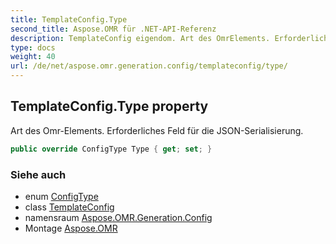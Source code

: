 ```yaml
---
title: TemplateConfig.Type
second_title: Aspose.OMR für .NET-API-Referenz
description: TemplateConfig eigendom. Art des OmrElements. Erforderliches Feld für die JSONSerialisierung.
type: docs
weight: 40
url: /de/net/aspose.omr.generation.config/templateconfig/type/
---
```

## TemplateConfig.Type property

Art des Omr-Elements. Erforderliches Feld für die JSON-Serialisierung.

```csharp
public override ConfigType Type { get; set; }
```

### Siehe auch

* enum [ConfigType](../../../aspose.omr.generation.config.enums/configtype/)
* class [TemplateConfig](../)
* namensraum [Aspose.OMR.Generation.Config](../../templateconfig/)
* Montage [Aspose.OMR](../../../)


